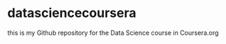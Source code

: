 datasciencecoursera
===================

this is my Github repository for the Data Science course in Coursera.org
